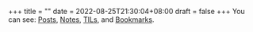 +++
title =  ""
date = 2022-08-25T21:30:04+08:00
draft = false
+++
You can see: [Posts](/posts), [Notes](/notes), [TILs](/til), and [Bookmarks](/bookmarks).
